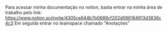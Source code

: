 Para acessar minha documentação no notion, basta entrar na minha área de trabalho pelo link: https://www.notion.so/invite/4305ce644b7b0689cf202d086164913d3836c4c3 
Em seguida entrar no teamspace chamado "Anotações"
